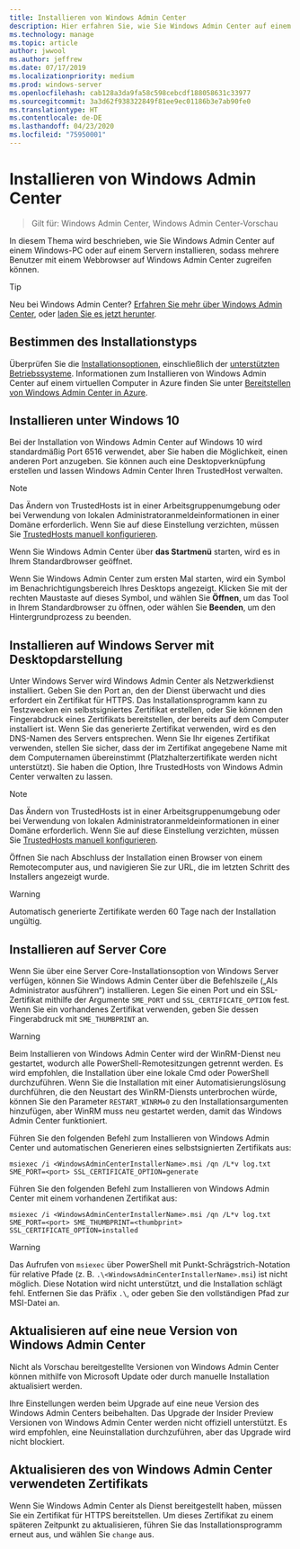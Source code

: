 ```yaml
---
title: Installieren von Windows Admin Center
description: Hier erfahren Sie, wie Sie Windows Admin Center auf einem Windows-PC oder auf einem Servern installieren, sodass mehrere Benutzer mit einem Webbrowser auf Windows Admin Center zugreifen können.
ms.technology: manage
ms.topic: article
author: jwwool
ms.author: jeffrew
ms.date: 07/17/2019
ms.localizationpriority: medium
ms.prod: windows-server
ms.openlocfilehash: cab128a3da9fa58c598cebcdf188058631c33977
ms.sourcegitcommit: 3a3d62f938322849f81ee9ec01186b3e7ab90fe0
ms.translationtype: HT
ms.contentlocale: de-DE
ms.lasthandoff: 04/23/2020
ms.locfileid: "75950001"
---
```

# <a name="install-windows-admin-center"></a>Installieren von Windows Admin Center

> Gilt für: Windows Admin Center, Windows Admin Center-Vorschau

In diesem Thema wird beschrieben, wie Sie Windows Admin Center auf einem Windows-PC oder auf einem Servern installieren, sodass mehrere Benutzer mit einem Webbrowser auf Windows Admin Center zugreifen können.

> [!Tip]
> Neu bei Windows Admin Center?
> [Erfahren Sie mehr über Windows Admin Center](../overview.md), oder [laden Sie es jetzt herunter](https://aka.ms/windowsadmincenter).

## <a name="determine-your-installation-type"></a>Bestimmen des Installationstyps

Überprüfen Sie die [Installationsoptionen](../plan/installation-options.md), einschließlich der [unterstützten Betriebssysteme](https://docs.microsoft.com/windows-server/manage/windows-admin-center/plan/installation-options#installation-supported-operating-systems). Informationen zum Installieren von Windows Admin Center auf einem virtuellen Computer in Azure finden Sie unter [Bereitstellen von Windows Admin Center in Azure](../azure/deploy-wac-in-azure.md).

## <a name="install-on-windows-10"></a>Installieren unter Windows 10

Bei der Installation von Windows Admin Center auf Windows 10 wird standardmäßig Port 6516 verwendet, aber Sie haben die Möglichkeit, einen anderen Port anzugeben. Sie können auch eine Desktopverknüpfung erstellen und lassen Windows Admin Center Ihren TrustedHost verwalten.

> [!NOTE]
> Das Ändern von TrustedHosts ist in einer Arbeitsgruppenumgebung oder bei Verwendung von lokalen Administratoranmeldeinformationen in einer Domäne erforderlich. Wenn Sie auf diese Einstellung verzichten, müssen Sie [TrustedHosts manuell konfigurieren](../support/troubleshooting.md#configure-trustedhosts).

Wenn Sie Windows Admin Center über **das Startmenü** starten, wird es in Ihrem Standardbrowser geöffnet.

Wenn Sie Windows Admin Center zum ersten Mal starten, wird ein Symbol im Benachrichtigungsbereich Ihres Desktops angezeigt. Klicken Sie mit der rechten Maustaste auf dieses Symbol, und wählen Sie **Öffnen**, um das Tool in Ihrem Standardbrowser zu öffnen, oder wählen Sie **Beenden**, um den Hintergrundprozess zu beenden.

## <a name="install-on-windows-server-with-desktop-experience"></a>Installieren auf Windows Server mit Desktopdarstellung

Unter Windows Server wird Windows Admin Center als Netzwerkdienst installiert. Geben Sie den Port an, den der Dienst überwacht und dies erfordert ein Zertifikat für HTTPS. Das Installationsprogramm kann zu Testzwecken ein selbstsigniertes Zertifikat erstellen, oder Sie können den Fingerabdruck eines Zertifikats bereitstellen, der bereits auf dem Computer installiert ist. Wenn Sie das generierte Zertifikat verwenden, wird es den DNS-Namen des Servers entsprechen. Wenn Sie Ihr eigenes Zertifikat verwenden, stellen Sie sicher, dass der im Zertifikat angegebene Name mit dem Computernamen übereinstimmt (Platzhalterzertifikate werden nicht unterstützt). Sie haben die Option, Ihre TrustedHosts von Windows Admin Center verwalten zu lassen.

> [!NOTE]
> Das Ändern von TrustedHosts ist in einer Arbeitsgruppenumgebung oder bei Verwendung von lokalen Administratoranmeldeinformationen in einer Domäne erforderlich. Wenn Sie auf diese Einstellung verzichten, müssen Sie [TrustedHosts manuell konfigurieren](../support/troubleshooting.md#configure-trustedhosts).

Öffnen Sie nach Abschluss der Installation einen Browser von einem Remotecomputer aus, und navigieren Sie zur URL, die im letzten Schritt des Installers angezeigt wurde.

> [!WARNING]
> Automatisch generierte Zertifikate werden 60 Tage nach der Installation ungültig.

## <a name="install-on-server-core"></a>Installieren auf Server Core

Wenn Sie über eine Server Core-Installationsoption von Windows Server verfügen, können Sie Windows Admin Center über die Befehlszeile („Als Administrator ausführen“) installieren. Legen Sie einen Port und ein SSL-Zertifikat mithilfe der Argumente `SME_PORT` und `SSL_CERTIFICATE_OPTION` fest. Wenn Sie ein vorhandenes Zertifikat verwenden, geben Sie dessen Fingerabdruck mit `SME_THUMBPRINT` an.

> [!WARNING]
> Beim Installieren von Windows Admin Center wird der WinRM-Dienst neu gestartet, wodurch alle PowerShell-Remotesitzungen getrennt werden. Es wird empfohlen, die Installation über eine lokale Cmd oder PowerShell durchzuführen. Wenn Sie die Installation mit einer Automatisierungslösung durchführen, die den Neustart des WinRM-Diensts unterbrochen würde, können Sie den Parameter ```RESTART_WINRM=0``` zu den Installationsargumenten hinzufügen, aber WinRM muss neu gestartet werden, damit das Windows Admin Center funktioniert.

Führen Sie den folgenden Befehl zum Installieren von Windows Admin Center und automatischen Generieren eines selbstsignierten Zertifikats aus:

```   
msiexec /i <WindowsAdminCenterInstallerName>.msi /qn /L*v log.txt SME_PORT=<port> SSL_CERTIFICATE_OPTION=generate
```

Führen Sie den folgenden Befehl zum Installieren von Windows Admin Center mit einem vorhandenen Zertifikat aus:

```
msiexec /i <WindowsAdminCenterInstallerName>.msi /qn /L*v log.txt SME_PORT=<port> SME_THUMBPRINT=<thumbprint> SSL_CERTIFICATE_OPTION=installed
```

> [!WARNING]
> Das Aufrufen von `msiexec` über PowerShell mit Punkt-Schrägstrich-Notation für relative Pfade (z. B. `.\<WindowsAdminCenterInstallerName>.msi`) ist nicht möglich. Diese Notation wird nicht unterstützt, und die Installation schlägt fehl. Entfernen Sie das Präfix `.\`, oder geben Sie den vollständigen Pfad zur MSI-Datei an.

## <a name="upgrading-to-a-new-version-of-windows-admin-center"></a>Aktualisieren auf eine neue Version von Windows Admin Center

Nicht als Vorschau bereitgestellte Versionen von Windows Admin Center können mithilfe von Microsoft Update oder durch manuelle Installation aktualisiert werden.

Ihre Einstellungen werden beim Upgrade auf eine neue Version des Windows Admin Centers beibehalten. Das Upgrade der Insider Preview Versionen von Windows Admin Center werden nicht offiziell unterstützt. Es wird empfohlen, eine Neuinstallation durchzuführen, aber das Upgrade wird nicht blockiert.

## <a name="updating-the-certificate-used-by-windows-admin-center"></a>Aktualisieren des von Windows Admin Center verwendeten Zertifikats

Wenn Sie Windows Admin Center als Dienst bereitgestellt haben, müssen Sie ein Zertifikat für HTTPS bereitstellen. Um dieses Zertifikat zu einem späteren Zeitpunkt zu aktualisieren, führen Sie das Installationsprogramm erneut aus, und wählen Sie ```change``` aus.
